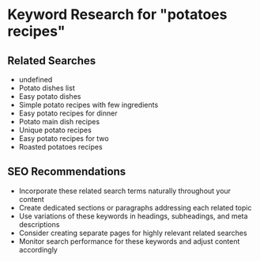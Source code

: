 # Keyword Research for "potatoes recipes"

## Related Searches

- undefined
- Potato dishes list
- Easy potato dishes
- Simple potato recipes with few ingredients
- Easy potato recipes for dinner
- Potato main dish recipes
- Unique potato recipes
- Easy potato recipes for two
- Roasted potatoes recipes

## SEO Recommendations

-   Incorporate these related search terms naturally throughout your content
-   Create dedicated sections or paragraphs addressing each related topic
-   Use variations of these keywords in headings, subheadings, and meta descriptions
-   Consider creating separate pages for highly relevant related searches
-   Monitor search performance for these keywords and adjust content accordingly
